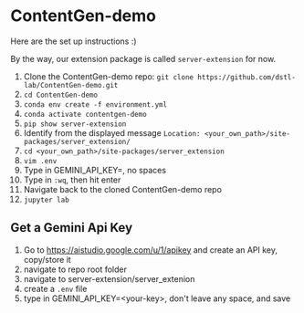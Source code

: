 # ContentGen-demo

Here are the set up instructions :)

By the way, our extension package is called `server-extension` for now.

1. Clone the ContentGen-demo repo: `git clone https://github.com/dstl-lab/ContentGen-demo.git`
2. `cd ContentGen-demo`
3. `conda env create -f environment.yml`
4. `conda activate contentgen-demo`
5. `pip show server-extension`
6. Identify from the displayed message `Location: <your_own_path>/site-packages/server_extension/`
7. `cd <your_own_path>/site-packages/server_extension`
8. `vim .env`
9. Type in GEMINI_API_KEY=<your-api-key>, no spaces
10. Type in `:wq`, then hit enter
11. Navigate back to the cloned ContentGen-demo repo
12. `jupyter lab`


## Get a Gemini Api Key
1. Go to https://aistudio.google.com/u/1/apikey and create an API key, copy/store it
2. navigate to repo root folder
3. navigate to server-extension/server_extenion
4. create a `.env` file
5. type in GEMINI_API_KEY=\<your-key\>, don't leave any space, and save
